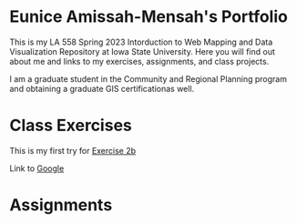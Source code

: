 # Eunice Amissah-Mensah's Portfolio
This is my LA 558 Spring 2023 Intorduction to Web Mapping and Data Visualization Repository at Iowa State University. Here you will find out about me and links to my exercises, assignments, and class projects.

I am a graduate student in the Community and Regional Planning program and obtaining a graduate GIS certificationas well.

# Class Exercises
This is my first try for [Exercise 2b](map2bex_2.md)

Link to [Google](http://www.google.com)

# Assignments
